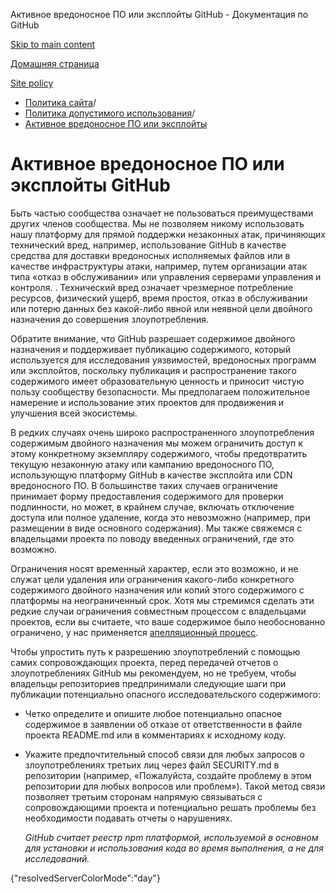 Активное вредоносное ПО или эксплойты GitHub - Документация по GitHub

[Skip to main content](#main-content)

[Домашняя страница](/ru)

[Site policy](/ru/site-policy)

* [Политика сайта](/ru/site-policy)/
* [Политика допустимого использования](/ru/site-policy/acceptable-use-policies)/
* [Активное вредоносное ПО или эксплойты](/ru/site-policy/acceptable-use-policies/github-active-malware-or-exploits)

Активное вредоносное ПО или эксплойты GitHub
==========

Быть частью сообщества означает не пользоваться преимуществами других членов сообщества. Мы не позволяем никому использовать нашу платформу для прямой поддержки незаконных атак, причиняющих технический вред, например, использование GitHub в качестве средства для доставки вредоносных исполняемых файлов или в качестве инфраструктуры атаки, например, путем организации атак типа «отказ в обслуживании» или управления серверами управления и контроля. . Технический вред означает чрезмерное потребление ресурсов, физический ущерб, время простоя, отказ в обслуживании или потерю данных без какой-либо явной или неявной цели двойного назначения до совершения злоупотребления.

Обратите внимание, что GitHub разрешает содержимое двойного назначения и поддерживает публикацию содержимого, который используется для исследования уязвимостей, вредоносных программ или эксплойтов, поскольку публикация и распространение такого содержимого имеет образовательную ценность и приносит чистую пользу сообществу безопасности. Мы предполагаем положительное намерение и использование этих проектов для продвижения и улучшения всей экосистемы.

В редких случаях очень широко распространенного злоупотребления содержимым двойного назначения мы можем ограничить доступ к этому конкретному экземпляру содержимого, чтобы предотвратить текущую незаконную атаку или кампанию вредоносного ПО, использующую платформу GitHub в качестве эксплойта или CDN вредоносного ПО. В большинстве таких случаев ограничение принимает форму предоставления содержимого для проверки подлинности, но может, в крайнем случае, включать отключение доступа или полное удаление, когда это невозможно (например, при размещении в виде основного содержания). Мы также свяжемся с владельцами проекта по поводу введенных ограничений, где это возможно.

Ограничения носят временный характер, если это возможно, и не служат цели удаления или ограничения какого-либо конкретного содержимого двойного назначения или копий этого содержимого с платформы на неограниченный срок. Хотя мы стремимся сделать эти редкие случаи ограничения совместным процессом с владельцами проектов, если вы считаете, что ваше содержимое было необоснованно ограничено, у нас применяется [апелляционный процесс](/ru/site-policy/acceptable-use-policies/github-appeal-and-reinstatement).

Чтобы упростить путь к разрешению злоупотреблений с помощью самих сопровождающих проекта, перед передачей отчетов о злоупотреблениях GitHub мы рекомендуем, но не требуем, чтобы владельцы репозиториев предпринимали следующие шаги при публикации потенциально опасного исследовательского содержимого:

* Четко определите и опишите любое потенциально опасное содержимое в заявлении об отказе от ответственности в файле проекта README.md или в комментариях к исходному коду.

* Укажите предпочтительный способ связи для любых запросов о злоупотреблениях третьих лиц через файл SECURITY.md в репозитории (например, «Пожалуйста, создайте проблему в этом репозитории для любых вопросов или проблем»). Такой метод связи позволяет третьим сторонам напрямую связываться с сопровождающими проекта и потенциально решать проблемы без необходимости подавать отчеты о нарушениях.

  *GitHub считает реестр npm платформой, используемой в основном для установки и использования кода во время выполнения, а не для исследований.*

{"resolvedServerColorMode":"day"}
